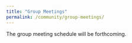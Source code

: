 ```yaml
---
title: "Group Meetings"
permalink: /community/group-meetings/
---
```



The group meeting schedule will be forthcoming.

<!---

This is to insert the google sheet schedule for the zoom meetings


<iframe width="800" height="600" src="https://docs.google.com/spreadsheets/d/e/2PACX-1vSqiR2yefLtRXoZjc6tSdMdhnyWhd3lxLoYJgEeSspTm4E6b2kxWpr92NNR4CzyoRuow_--DYhKeY_-/pubhtml?gid=0&amp;single=true&amp;widget=true&amp;headers=false"></iframe>

--->
